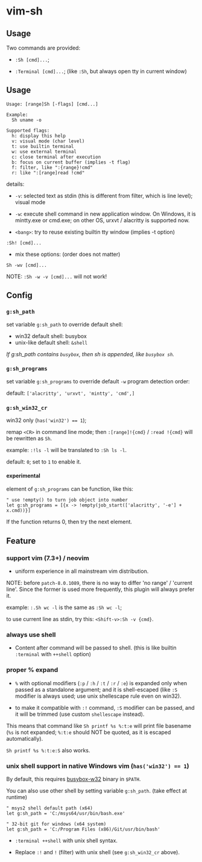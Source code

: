 # vim-sh

## Usage
Two commands are provided:

- `:Sh [cmd]...`;

- `:Terminal [cmd]...`; (like `:Sh`, but always open tty in current window)

## Usage
```console
Usage: [range]Sh [-flags] [cmd...]

Example:
  Sh uname -o

Supported flags:
  h: display this help
  v: visual mode (char level)
  t: use builtin terminal
  w: use external terminal
  c: close terminal after execution
  b: focus on current buffer (implies -t flag)
  f: filter, like ":{range}!cmd"
  r: like ":[range]read !cmd"
```

details:

- `-v`: selected text as stdin (this is different from filter, which is line
  level); visual mode

- `-w`: execute shell command in new application window. On Windows, it is
  mintty.exe or cmd.exe; on other OS, urxvt / alacritty is supported now.

- `<bang>`: try to reuse existing builtin tty window (implies -t option)

```vim
:Sh! [cmd]...
```

- mix these options: (order does not matter)

```vim
Sh -wv [cmd]...
```

NOTE: `:Sh -w -v [cmd]...` will not work!

## Config

### `g:sh_path`

set variable `g:sh_path` to override default shell:

- win32 default shell: busybox
- unix-like default shell: `&shell`

*If g:sh_path contains `busybox`, then sh is appended, like `busybox sh`.*

### `g:sh_programs`

set variable `g:sh_programs` to override default `-w` program detection order:

default: `['alacritty', 'urxvt', 'mintty', 'cmd',]`

### `g:sh_win32_cr`

win32 only (`has('win32') == 1`);

remap `<CR>` in command line mode; then `:[range]!{cmd}` / `:read !{cmd}` will
be rewritten as `Sh`.

example: `:!ls -l` will be translated to `:Sh ls -l`.

default: `0`; set to `1` to enable it.

#### experimental

element of `g:sh_programs` can be function, like this:

```vim
" use !empty() to turn job object into number
let g:sh_programs = [{x -> !empty(job_start(['alacritty', '-e'] + x.cmd))}]
```

If the function returns 0, then try the next element.

## Feature

### support vim (7.3+) / neovim

- uniform experience in all mainstream vim distribution.

NOTE: before `patch-8.0.1089`, there is no way to differ 'no range' / 'current
line'. Since the former is used more frequently, this plugin will always
prefer it.

example: `:.Sh wc -l` is the same as `:Sh wc -l`;

to use current line as stdin, try this: `<Shift-v>:Sh -v {cmd}`.

### always use shell

- Content after command will be passed to shell. (this is like builtin
  `:terminal` with `++shell` option)

### proper % expand

- `%` with optional modifiers (`:p` / `:h` / `:t` / `:r` / `:e`) is expanded
  only when passed as a standalone argument; and it is shell-escaped (like
  `:S` modifier is always used; use unix shellescape rule even on win32).

- to make it compatible with `:!` command, `:S` modifier can be passed, and it
  will be trimmed (use custom `shellescape` instead).

This means that command like `Sh printf %s %:t:e` will print file basename
(`%s` is not expanded; `%:t:e` should NOT be quoted, as it is escaped
automatically).

`Sh printf %s %:t:e:S` also works.

### unix shell support in native Windows vim (`has('win32') == 1`)

By default, this requires [busybox-w32](https://frippery.org/busybox/) binary
in `$PATH`.

You can also use other shell by setting variable `g:sh_path`. (take
effect at runtime)

```vim
" msys2 shell default path (x64)
let g:sh_path = 'C:/msys64/usr/bin/bash.exe'

" 32-bit git for windows (x64 system)
let g:sh_path = 'C:/Program Files (x86)/Git/usr/bin/bash'
```

- `:terminal ++shell` with unix shell syntax.

- Replace `:!` and `!` (filter) with unix shell (see `g:sh_win32_cr` above).
